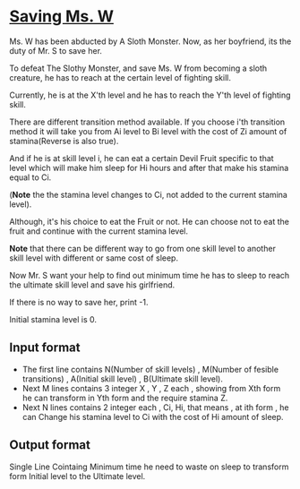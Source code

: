 # [Saving Ms. W][link]

Ms. W has been abducted by A Sloth Monster. Now, as her boyfriend, its the duty of Mr. S to save her.

To defeat The Slothy Monster, and save Ms. W from becoming a sloth creature, he has to reach at the certain level of fighting skill.

Currently, he is at the X'th level and he has to reach the Y'th level of fighting skill.

There are different transition method available.
If you choose i'th transition method it will take you from Ai level to Bi level with the cost of Zi amount of stamina(Reverse is also true).

And if he is at skill level i, he can eat a certain Devil Fruit specific to that level which will make him sleep for Hi hours and after that make his stamina equal to Ci.

(**Note** the the stamina level changes to Ci, not added to the current stamina level).

Although, it's his choice to eat the Fruit or not. He can choose not to eat the fruit and continue with the current stamina level.

**Note** that there can be different way to go from one skill level to another skill level with different or same cost of sleep.

Now Mr. S want your help to find out minimum time he has to sleep to reach the ultimate skill level and save his girlfriend.

If there is no way to save her, print -1.

Initial stamina level is 0.

## Input format

- The first line contains N(Number of skill levels) , M(Number of fesible transitions) , A(Initial skill level) , B(Ultimate skill level).
- Next M lines contains 3 integer X , Y , Z each , showing from Xth form he can transform in Yth form and the require stamina Z.
- Next N lines contains 2 integer each , Ci, Hi, that means , at ith form , he can Change his stamina level to Ci with the cost of Hi amount of sleep.

## Output format

Single Line Cointaing Minimum time he need to waste on sleep to transform form Initial level to the Ultimate level.

[link]: https://www.hackerearth.com/practice/algorithms/graphs/shortest-path-algorithms/practice-problems/algorithm/saving-ms-w-7b3d36df/
